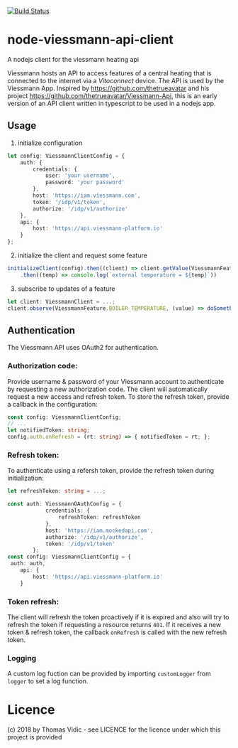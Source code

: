 [![Build Status](https://travis-ci.org/thovid/node-viessmann-api-client.svg?branch=master)](https://travis-ci.org/thovid/node-viessmann-api-client)

# node-viessmann-api-client

A nodejs client for the viessmann heating api

Viessmann hosts an API to access features of a central heating that is connected to the internet via a *Vitoconnect* device. The API is used by the Viessmann App.
Inspired by https://github.com/thetrueavatar and his project https://github.com/thetrueavatar/Viessmann-Api, this is an early version of an API client written in typescript to be used in a nodejs app. 

## Usage
1. initialize configuration
```typescript
let config: ViessmannClientConfig = {
    auth: {
        credentials: {
            user: 'your username',
            password: 'your password'
        },
        host: 'https://iam.viessmann.com',
        token: '/idp/v1/token',
        authorize: '/idp/v1/authorize'
    },
    api: {
        host: 'https://api.viessmann-platform.io'
    }
};
```
2. initialize the client and request some feature
```typescript
initializeClient(config).then((client) => client.getValue(ViessmannFeature.EXTERNAL_TEMPERATURE))
    .then((temp) => console.log(`external temperature = ${temp}`))
```
3. subscribe to updates of a feature
```typescript
let client: ViessmannClient = ...;
client.observe(ViessmannFeature.BOILER_TEMPERATURE, (value) => doSomething(value));
```

## Authentication
The Viessmann API uses OAuth2 for authentication. 
### Authorization code: 
Provide username & password of your Viessmann account to authenticate by requesting a new authorization code. The client will automatically request a new access and refresh token. To store the refresh token, provide a callback in the configuration:
```typescript
const config: ViessmannClientConfig;
// ...
let notifiedToken: string;
config.auth.onRefresh = (rt: string) => { notifiedToken = rt; };
```
### Refresh token:
To authenticate using a refersh token, provide the refresh token during initialization:
```typescript
let refreshToken: string = ...;

const auth: ViessmannOAuthConfig = {
            credentials: {
                refreshToken: refreshToken
            },
            host: 'https://iam.mockedapi.com',
            authorize: '/idp/v1/authorize',
            token: '/idp/v1/token'
        };
const config: ViessmannClientConfig = {
 auth: auth,
    api: {
        host: 'https://api.viessmann-platform.io'
    }
```
### Token refresh:
The client will refresh the token proactively if it is expired and also will try to refresh the token if requesting a resource returns `401`. If it receives a new token & refresh token, the callback `onRefresh` is called with the new refresh token.

### Logging
A custom log fuction can be provided by importing `customLogger` from `logger` to set a log function.

# Licence
(c) 2018 by Thomas Vidic - see LICENCE for the licence under which this project is provided
